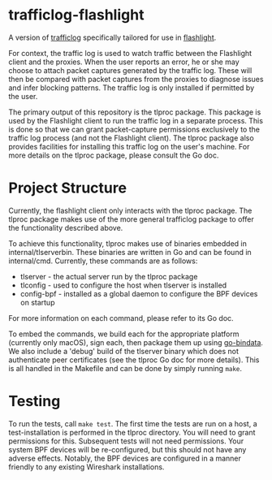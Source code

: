 # trafficlog-flashlight

A version of [trafficlog](github.com/getlantern/trafficlog) specifically tailored for use in [flashlight](github.com/getlantern/flashlight).

For context, the traffic log is used to watch traffic between the Flashlight client and the proxies. When the user reports an error, he or she may choose to attach packet captures generated by the traffic log. These will then be compared with packet captures from the proxies to diagnose issues and infer blocking patterns. The traffic log is only installed if permitted by the user.

The primary output of this repository is the tlproc package. This package is used by the Flashlight client to run the traffic log in a separate process. This is done so that we can grant packet-capture permissions exclusively to the traffic log process (and not the Flashlight client). The tlproc package also provides facilities for installing this traffic log on the user's machine. For more details on the tlproc package, please consult the Go doc.

# Project Structure

Currently, the flashlight client only interacts with the tlproc package. The tlproc package makes use of the more general trafficlog package to offer the functionality described above.

To achieve this functionality, tlproc makes use of binaries embedded in internal/tlserverbin. These binaries are written in Go and can be found in internal/cmd. Currently, these commands are as follows:
 * tlserver   - the actual server run by the tlproc package
 * tlconfig   - used to configure the host when tlserver is installed
 * config-bpf - installed as a global daemon to configure the BPF devices on startup
  
For more information on each command, please refer to its Go doc.

To embed the commands, we build each for the appropriate platform (currently only macOS), sign each, then package them up using [go-bindata](https://github.com/jteeuwen/go-bindata). We also include a 'debug' build of the tlserver binary which does not authenticate peer certificates (see the tlproc Go doc for more details). This is all handled in the Makefile and can be done by simply running `make`.

# Testing

To run the tests, call `make test`. The first time the tests are run on a host, a test-installation is performed in the tlproc directory. You will need to grant permissions for this. Subsequent tests will not need permissions. Your system BPF devices will be re-configured, but this should not have any adverse effects. Notably, the BPF devices are configured in a manner friendly to any existing Wireshark installations.

